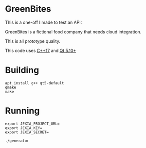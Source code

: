 # GreenBites

This is a one-off I made to test an API:

GreenBites is a fictional food company that needs cloud integration.

This is all prototype quality.

This code uses [C++17](https://en.cppreference.com/w/) and [Qt 5.10+](https://www.qt.io/)

# Building

```
apt install g++ qt5-default
qmake
make
```

# Running

```
export JEXIA_PROJECT_URL=
export JEXIA_KEY=
export JEXIA_SECRET=

./generator
```
